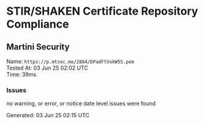 # STIR/SHAKEN Certificate Repository Compliance

## Martini Security

Name: `https://p.mtsec.me/2884/DPadFtVokW55.pem`\
Tested At: 03 Jun 25 02:02 UTC\
Time: 39ms

### Issues

no warning, or error, or notice date level issues were found

Generated: 03 Jun 25 02:15 UTC